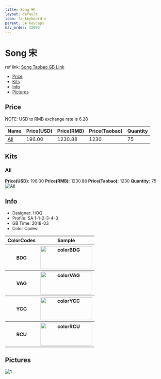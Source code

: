 ```yaml
---
title: Song 宋
layout: default
icon: fa-keyboard-o
parent: SA Keycaps
nav_order: 32095
---
```


# Song 宋

ref link: [Song Taobao GB Link](https://item.taobao.com/item.htm?id=566276128384)

* [Price](#price)
* [Kits](#kits)
* [Info](#info)
* [Pictures](#pictures)


## Price  
NOTE: USD to RMB exchange rate is 6.28

| Name          | Price(USD)    |  Price(RMB) |  Price(Taobao) | Quantity |
| ------------- | ------------- |  ---------- |  --------- | -------- |
|[All](#all)|196.00|1230.88|1230|75|


## Kits
### All
**Price(USD):** 196.00    **Price(RMB):** 1230.88    **Price(Taobao):** 1230    **Quantity:** 75
<img src="{{ 'assets/images/sa-keycaps/song/kits_pics/all.jpg' | relative_url }}" alt="All" class="image featured">


## Info
* Designer: HOQ
* Profile: SA 1-1-2-3-4-3
* GB Time: 2018-03
* Color Codes:  
<table style="width:100%">
  <tr>
    <th>ColorCodes</th>
    <th>Sample</th>
  </tr>
  <tr>
    <th>BDG</th>
    <th><img src="{{ 'assets/images/sa-keycaps/SP_ColorCodes/abs/SP_Abs_ColorCodes_BDG.png' | relative_url }}" alt="colorBDG" height="75" width="170"></th>
  </tr>
  <tr>
    <th>VAG</th>
    <th><img src="{{ 'assets/images/sa-keycaps/SP_ColorCodes/abs/SP_Abs_ColorCodes_VAG.png' | relative_url }}" alt="colorVAG" height="75" width="170"></th>
  </tr>
  <tr>
    <th>YCC</th>
    <th><img src="{{ 'assets/images/sa-keycaps/SP_ColorCodes/abs/SP_Abs_ColorCodes_YCC.png' | relative_url }}" alt="colorYCC" height="75" width="170"></th>
  </tr>
  <tr>
    <th>RCU</th>
    <th><img src="{{ 'assets/images/sa-keycaps/SP_ColorCodes/abs/SP_Abs_ColorCodes_RCU.png' | relative_url }}" alt="colorRCU" height="75" width="170"></th>
  </tr>
</table>


## Pictures
<img src="{{ 'assets/images/sa-keycaps/song/rendering_pics/1.jpg' | relative_url }}" alt="1" class="image featured">
